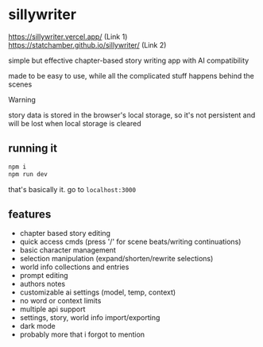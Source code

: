 # sillywriter

https://sillywriter.vercel.app/ (Link 1)
https://statchamber.github.io/sillywriter/ (Link 2)

simple but effective chapter-based story writing app with AI compatibility

made to be easy to use, while all the complicated stuff happens behind the scenes

> [!WARNING]  
> story data is stored in the browser's local storage, so it's not persistent and will be lost when local storage is cleared

## running it

```bash
npm i
npm run dev
```

that's basically it. go to `localhost:3000`

## features

- chapter based story editing
- quick access cmds (press '/' for scene beats/writing continuations)
- basic character management
- selection manipulation (expand/shorten/rewrite selections)
- world info collections and entries
- prompt editing
- authors notes
- customizable ai settings (model, temp, context)
- no word or context limits
- multiple api support
- settings, story, world info import/exporting
- dark mode
- probably more that i forgot to mention